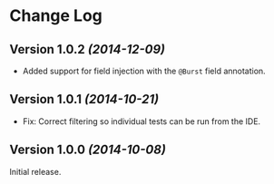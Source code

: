 Change Log
==========

Version 1.0.2 *(2014-12-09)*
----------------------------

 * Added support for field injection with the `@Burst` field annotation.


Version 1.0.1 *(2014-10-21)*
----------------------------

 * Fix: Correct filtering so individual tests can be run from the IDE.


Version 1.0.0 *(2014-10-08)*
----------------------------

Initial release.
